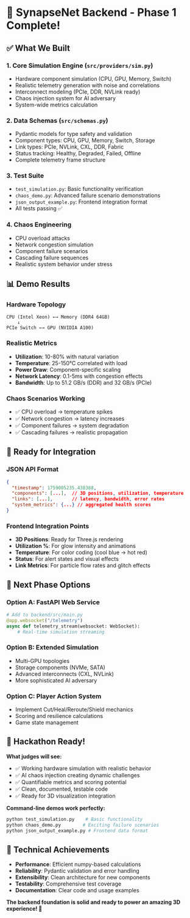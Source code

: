 # 🎉 SynapseNet Backend - Phase 1 Complete!

## ✅ What We Built

### 1. **Core Simulation Engine** (`src/providers/sim.py`)

- Hardware component simulation (CPU, GPU, Memory, Switch)
- Realistic telemetry generation with noise and correlations
- Interconnect modeling (PCIe, DDR, NVLink ready)
- Chaos injection system for AI adversary
- System-wide metrics calculation

### 2. **Data Schemas** (`src/schemas.py`)

- Pydantic models for type safety and validation
- Component types: CPU, GPU, Memory, Switch, Storage
- Link types: PCIe, NVLink, CXL, DDR, Fabric
- Status tracking: Healthy, Degraded, Failed, Offline
- Complete telemetry frame structure

### 3. **Test Suite**

- `test_simulation.py`: Basic functionality verification
- `chaos_demo.py`: Advanced failure scenario demonstrations
- `json_output_example.py`: Frontend integration format
- All tests passing ✅

### 4. **Chaos Engineering**

- CPU overload attacks
- Network congestion simulation
- Component failure scenarios
- Cascading failure sequences
- Realistic system behavior under stress

## 📊 Demo Results

### Hardware Topology

```
CPU (Intel Xeon) ←→ Memory (DDR4 64GB)
    ↓
PCIe Switch ←→ GPU (NVIDIA A100)
```

### Realistic Metrics

- **Utilization**: 10-80% with natural variation
- **Temperature**: 25-150°C correlated with load
- **Power Draw**: Component-specific scaling
- **Network Latency**: 0.1-5ms with congestion effects
- **Bandwidth**: Up to 51.2 GB/s (DDR) and 32 GB/s (PCIe)

### Chaos Scenarios Working

- ✅ CPU overload → temperature spikes
- ✅ Network congestion → latency increases
- ✅ Component failures → system degradation
- ✅ Cascading failures → realistic propagation

## 🔗 Ready for Integration

### JSON API Format

```json
{
  "timestamp": 1759005235.438388,
  "components": [...],  // 3D positions, utilization, temperature
  "links": [...],       // latency, bandwidth, error rates
  "system_metrics": {...} // aggregated health scores
}
```

### Frontend Integration Points

- **3D Positions**: Ready for Three.js rendering
- **Utilization %**: For glow intensity and animations
- **Temperature**: For color coding (cool blue → hot red)
- **Status**: For alert states and visual effects
- **Link Metrics**: For particle flow rates and glitch effects

## 🚀 Next Phase Options

### Option A: FastAPI Web Service

```python
# Add to backend/src/main.py
@app.websocket("/telemetry")
async def telemetry_stream(websocket: WebSocket):
    # Real-time simulation streaming
```

### Option B: Extended Simulation

- Multi-GPU topologies
- Storage components (NVMe, SATA)
- Advanced interconnects (CXL, NVLink)
- More sophisticated AI adversary

### Option C: Player Action System

- Implement Cut/Heal/Reroute/Shield mechanics
- Scoring and resilience calculations
- Game state management

## 🎯 Hackathon Ready!

**What judges will see:**

- ✅ Working hardware simulation with realistic behavior
- ✅ AI chaos injection creating dynamic challenges
- ✅ Quantifiable metrics and scoring potential
- ✅ Clean, documented, testable code
- ✅ Ready for 3D visualization integration

**Command-line demos work perfectly:**

```bash
python test_simulation.py    # Basic functionality
python chaos_demo.py        # Exciting failure scenarios
python json_output_example.py # Frontend data format
```

## 💪 Technical Achievements

- **Performance**: Efficient numpy-based calculations
- **Reliability**: Pydantic validation and error handling
- **Extensibility**: Clean architecture for new components
- **Testability**: Comprehensive test coverage
- **Documentation**: Clear code and usage examples

**The backend foundation is solid and ready to power an amazing 3D experience! 🌟**
